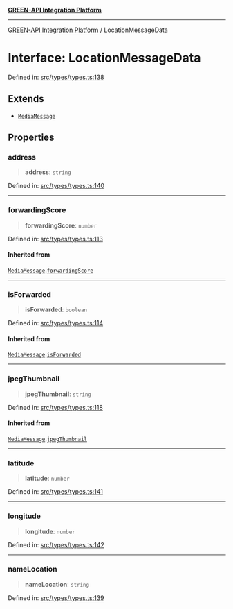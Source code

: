[**GREEN-API Integration Platform**](../README.md)

***

[GREEN-API Integration Platform](../globals.md) / LocationMessageData

# Interface: LocationMessageData

Defined in: [src/types/types.ts:138](https://github.com/green-api/greenapi-integration/blob/65d246f492cf703d5fb1135013cb3aaba77514dc/src/types/types.ts#L138)

## Extends

- [`MediaMessage`](MediaMessage.md)

## Properties

### address

> **address**: `string`

Defined in: [src/types/types.ts:140](https://github.com/green-api/greenapi-integration/blob/65d246f492cf703d5fb1135013cb3aaba77514dc/src/types/types.ts#L140)

***

### forwardingScore

> **forwardingScore**: `number`

Defined in: [src/types/types.ts:113](https://github.com/green-api/greenapi-integration/blob/65d246f492cf703d5fb1135013cb3aaba77514dc/src/types/types.ts#L113)

#### Inherited from

[`MediaMessage`](MediaMessage.md).[`forwardingScore`](MediaMessage.md#forwardingscore)

***

### isForwarded

> **isForwarded**: `boolean`

Defined in: [src/types/types.ts:114](https://github.com/green-api/greenapi-integration/blob/65d246f492cf703d5fb1135013cb3aaba77514dc/src/types/types.ts#L114)

#### Inherited from

[`MediaMessage`](MediaMessage.md).[`isForwarded`](MediaMessage.md#isforwarded)

***

### jpegThumbnail

> **jpegThumbnail**: `string`

Defined in: [src/types/types.ts:118](https://github.com/green-api/greenapi-integration/blob/65d246f492cf703d5fb1135013cb3aaba77514dc/src/types/types.ts#L118)

#### Inherited from

[`MediaMessage`](MediaMessage.md).[`jpegThumbnail`](MediaMessage.md#jpegthumbnail)

***

### latitude

> **latitude**: `number`

Defined in: [src/types/types.ts:141](https://github.com/green-api/greenapi-integration/blob/65d246f492cf703d5fb1135013cb3aaba77514dc/src/types/types.ts#L141)

***

### longitude

> **longitude**: `number`

Defined in: [src/types/types.ts:142](https://github.com/green-api/greenapi-integration/blob/65d246f492cf703d5fb1135013cb3aaba77514dc/src/types/types.ts#L142)

***

### nameLocation

> **nameLocation**: `string`

Defined in: [src/types/types.ts:139](https://github.com/green-api/greenapi-integration/blob/65d246f492cf703d5fb1135013cb3aaba77514dc/src/types/types.ts#L139)
